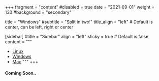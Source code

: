 
+++
fragment = "content"
#disabled = true
date = "2021-09-01"
weight = 130
#background = "secondary"

title = "Windows"
#subtitle = "Split in two!"
title_align = "left" # Default is center, can be left, right or center

[sidebar]
  #title = "Sidebar"
  align = "left"
  sticky = true # Default is false
  content = """
* [Linux](../linux)
* [Windows](../windows)
* [Mac](../mac)
"""
+++

#### Coming Soon..